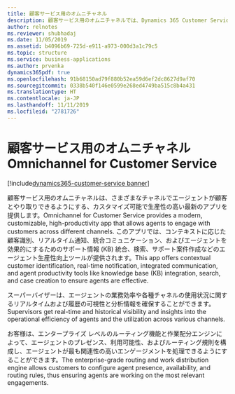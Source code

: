 ```yaml
---
title: 顧客サービス用のオムニチャネル
description: 顧客サービス用のオムニチャネルでは、Dynamics 365 Customer Service の機能を拡張する機能のスイートが提供されます。組織は追加されたチャネル (チャットや SMS など) を通じて顧客とすばやくやり取りし、エンゲージメントを促進することができます。
author: relnotes
ms.reviewer: shubhadaj
ms.date: 11/05/2019
ms.assetid: b4096b69-725d-e911-a973-000d3a1c79c5
ms.topic: structure
ms.service: business-applications
ms.author: prvenka
dynamics365pdf: true
ms.openlocfilehash: 91b68150ad79f880b52ea59d6ef2dc8627d9af70
ms.sourcegitcommit: 0338b540f146e0599e268ed4749ba515c8b4a431
ms.translationtype: HT
ms.contentlocale: ja-JP
ms.lasthandoff: 11/11/2019
ms.locfileid: "2781726"
---
```

# <a name="omnichannel-for-customer-service"></a><span data-ttu-id="df3e6-103">顧客サービス用のオムニチャネル</span><span class="sxs-lookup"><span data-stu-id="df3e6-103">Omnichannel for Customer Service</span></span>

[!include[dynamics365-customer-service banner](../includes/dynamics365-customer-service.md)]

<!--structure start-->
<span data-ttu-id="df3e6-104">顧客サービス用のオムニチャネルは、さまざまなチャネルでエージェントが顧客とやり取りできるようにする、カスタマイズ可能で生産性の高い最新のアプリを提供します。</span><span class="sxs-lookup"><span data-stu-id="df3e6-104">Omnichannel for Customer Service provides a modern, customizable, high-productivity app that allows agents to engage with customers across different channels.</span></span> <span data-ttu-id="df3e6-105">このアプリでは、コンテキストに応じた顧客識別、リアルタイム通知、統合コミュニケーション、およびエージェントを効果的にするためのサポート情報 (KB) 統合、検索、サポート案件作成などのエージェント生産性向上ツールが提供されます。</span><span class="sxs-lookup"><span data-stu-id="df3e6-105">This app offers contextual customer identification, real-time notification, integrated communication, and agent productivity tools like knowledge base (KB) integration, search, and case creation to ensure agents are effective.</span></span>

<span data-ttu-id="df3e6-106">スーパーバイザーは、エージェントの業務効率や各種チャネルの使用状況に関するリアルタイムおよび履歴の可視性と分析情報を確保することができます。</span><span class="sxs-lookup"><span data-stu-id="df3e6-106">Supervisors get real-time and historical visibility and insights into the operational efficiency of agents and the utilization across various channels.</span></span>

<span data-ttu-id="df3e6-107">お客様は、エンタープライズ レベルのルーティング機能と作業配分エンジンによって、エージェントのプレゼンス、利用可能性、およびルーティング規則を構成し、エージェントが最も関連性の高いエンゲージメントを処理できるようにすることができます。</span><span class="sxs-lookup"><span data-stu-id="df3e6-107">The enterprise-grade routing and work distribution engine allows customers to configure agent presence, availability, and routing rules, thus ensuring agents are working on the most relevant engagements.</span></span>
<!--structure end-->



